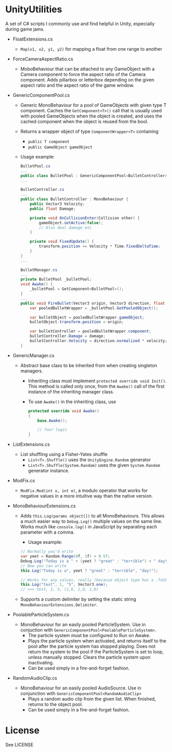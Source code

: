 # UnityUtilities

A set of C# scripts I commonly use and find helpful in Unity, especially during game jams.

-   FloatExtensions.cs

    -   `Map(x1, x2, y1, y2)` for mapping a float from one range to another

-   ForceCameraAspectRatio.cs

    -   MoboBehaviour that can be attached to any GameObject with a Camera component to force the aspect ratio of the Camera component. Adds pillarbox or letterbox depending on the given aspect ratio and the aspect ratio of the game window.

-   GenericComponentPool.cs

    -   Generic MonoBehaviour for a pool of GameObjects with given type T component. Caches the `GetComponent<T>()` call that is usually used with pooled GameObjects when the object is created, and uses the cached component when the object is reused from the bool.
    -   Returns a wrapper object of type `ComponentWrapper<T>` containing
        -   `public T component`
        -   `public GameObject gameObject`
    -   Usage example:

        ```csharp
        BulletPool.cs
        ...
        public class BulletPool : GenericComponentPool<BulletController> {}
        ...

        BulletController.cs
        ...
        public class BulletController : MonoBehaviour {
            public Vector3 Velocity;
            public float Damage;

            private void OnCollisionEnter(Collision other) {
                gameObject.setActive(false);
                // Also deal damage etc
            }

            private void FixedUpdate() {
                transform.position += Velocity * Time.fixedDeltaTime;
            }
        }
        ...

        BulletManager.cs
        ...
        private BulletPool _bulletPool;
        void Awake() {
            _bulletPool = GetComponent<BulletPool>();
        }
        ...
        public void FireBullet(Vector3 origin, Vector3 direction, float velocity, float damage) {
            var pooledBulletWrapper = _bulletPool.GetPooledObject();

            var bulletObject = pooledBulletWrapper.gameObject;
            bulletObject.transform.position = origin;

            var bulletController = pooledBulletWrapper.component;
            bulletController.Damage = damage;
            bulletController.Velocity = direction.normalized * velocity;
        }
        ```

-   GenericManager.cs

    -   Abstract base class to be inherited from when creating singleton managers.

        -   Inheriting class must implement `protected override void Init()`. This method is called only once, from the `Awake()` call of the first instance of the inheriting manager class.
        -   To use `Awake()` in the inheriting class, use

            ```csharp
            protected override void Awake()
            {
                base.Awake();

                // Your logic
            }
            ```

*   ListExtensions.cs

    -   List shuffling using a Fisher-Yates shuffle
        -   `List<T>.Shuffle()` uses the `UnityEngine.Random` generator
        -   `List<T>.Shuffle(System.Random)` uses the given `System.Random` generator instance.

*   ModFix.cs

    -   `ModFix.Mod(int x, int m)`, a modulo operator that works for negative values in a more intuitive way than the native version.

*   MonoBehaviourExtensions.cs

    -   Adds `this.Log(params object[])` to all MonoBehaviours. This allows a much easier way to `Debug.Log()` multiple values on the same line. Works much like `console.log()` in JavaScript by separating each parameter with a comma.

        -   Usage example:

        ```csharp
        // Normally you'd write
        var yeet = Random.Range(0f, 1f) > 0.5f;
        Debug.Log("Today is a " + (yeet ? "great" : "terrible") + " day!");
        // Now you can write
        this.Log("Today is a", yeet ? "great" : "terrible", "day!");

        // Works for any values, really (because object type has a .ToString())
        this.Log("test", 1, "5", Vector3.one);
        // >>> test, 1, 5, (1,0, 1,0, 1,0)
        ```

    -   Supports a custom delimiter by setting the static string `MonoBehaviourExtensions.Delimiter`.

*   PoolableParticleSystem.cs

    -   MonoBehaviour for an easily pooled ParticleSystem. Use in conjuction with `GenericComponentPool<PoolableParticleSystem>`.
        -   The particle system must be configured to Run on Awake.
        -   Plays the particle system when activated, and returns itself to the pool after the particle system has stopped playing. Does not return the system to the pool if the ParticleSystem is set to loop, unless manually stopped. Clears the particle system upon inactivating.
        -   Can be used simply in a fire-and-forget fashion.

*   RandomAudioClip.cs

    -   MonoBehaviour for an easily pooled AudioSource. Use in conjunction with `GenericComponentPool<RandomAudioClip>`
        -   Plays a random audio clip from the given list. When finished, returns to the object pool.
        -   Can be used simply in a fire-and-forget fashion.

# License

See LICENSE
